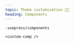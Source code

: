 ```yaml
---
topic: Theme customization 👩‍🎨
heading: Components
---
```


`.vuepress/components`

`<custom-comp />`
